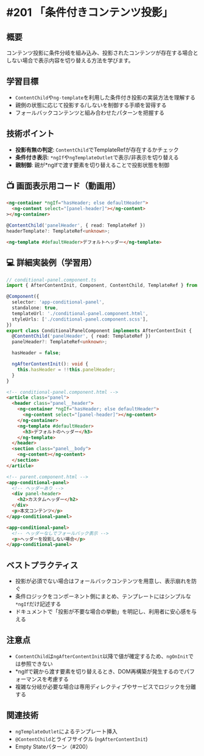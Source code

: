 # #201 「条件付きコンテンツ投影」

## 概要
コンテンツ投影に条件分岐を組み込み、投影されたコンテンツが存在する場合としない場合で表示内容を切り替える方法を学びます。

## 学習目標
- `ContentChild`や`ng-template`を利用した条件付き投影の実装方法を理解する
- 親側の状態に応じて投影する/しないを制御する手順を習得する
- フォールバックコンテンツと組み合わせたパターンを把握する

## 技術ポイント
- **投影有無の判定**: `ContentChild`でTemplateRefが存在するかチェック
- **条件付き表示**: `*ngIf`や`ngTemplateOutlet`で表示/非表示を切り替える
- **親制御**: 親が*ngIfで渡す要素を切り替えることで投影状態を制御

## 📺 画面表示用コード（動画用）

```html
<ng-container *ngIf="hasHeader; else defaultHeader">
  <ng-content select="[panel-header]"></ng-content>
></ng-container>
```

```typescript
@ContentChild('panelHeader', { read: TemplateRef })
headerTemplate?: TemplateRef<unknown>;
```

```html
<ng-template #defaultHeader>デフォルトヘッダー</ng-template>
```

## 💻 詳細実装例（学習用）
```typescript
// conditional-panel.component.ts
import { AfterContentInit, Component, ContentChild, TemplateRef } from '@angular/core';

@Component({
  selector: 'app-conditional-panel',
  standalone: true,
  templateUrl: './conditional-panel.component.html',
  styleUrls: ['./conditional-panel.component.scss'],
})
export class ConditionalPanelComponent implements AfterContentInit {
  @ContentChild('panelHeader', { read: TemplateRef })
  panelHeader?: TemplateRef<unknown>;

  hasHeader = false;

  ngAfterContentInit(): void {
    this.hasHeader = !!this.panelHeader;
  }
}
```

```html
<!-- conditional-panel.component.html -->
<article class="panel">
  <header class="panel__header">
    <ng-container *ngIf="hasHeader; else defaultHeader">
      <ng-content select="[panel-header]"></ng-content>
    </ng-container>
    <ng-template #defaultHeader>
      <h3>デフォルトのヘッダー</h3>
    </ng-template>
  </header>
  <section class="panel__body">
    <ng-content></ng-content>
  </section>
</article>
```

```html
<!-- parent.component.html -->
<app-conditional-panel>
  <!-- ヘッダーあり -->
  <div panel-header>
    <h2>カスタムヘッダー</h2>
  </div>
  <p>本文コンテンツ</p>
</app-conditional-panel>

<app-conditional-panel>
  <!-- ヘッダーなしでフォールバック表示 -->
  <p>ヘッダーを投影しない場合</p>
</app-conditional-panel>
```

## ベストプラクティス
- 投影が必須でない場合はフォールバックコンテンツを用意し、表示崩れを防ぐ
- 条件ロジックをコンポーネント側にまとめ、テンプレートにはシンプルな`*ngIf`だけ記述する
- ドキュメントで「投影が不要な場合の挙動」を明記し、利用者に安心感を与える

## 注意点
- `ContentChild`は`ngAfterContentInit`以降で値が確定するため、`ngOnInit`では参照できない
- *ngIfで親から渡す要素を切り替えるとき、DOM再構築が発生するのでパフォーマンスを考慮する
- 複雑な分岐が必要な場合は専用ディレクティブやサービスでロジックを分離する

## 関連技術
- `ngTemplateOutlet`によるテンプレート挿入
- `@ContentChild`とライフサイクル (`ngAfterContentInit`)
- Empty Stateパターン（#200）


